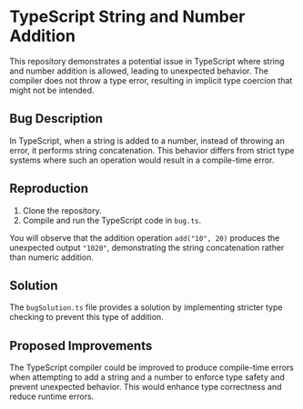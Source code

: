 # TypeScript String and Number Addition

This repository demonstrates a potential issue in TypeScript where string and number addition is allowed, leading to unexpected behavior.  The compiler does not throw a type error, resulting in implicit type coercion that might not be intended.

## Bug Description

In TypeScript, when a string is added to a number, instead of throwing an error, it performs string concatenation. This behavior differs from strict type systems where such an operation would result in a compile-time error.

## Reproduction

1. Clone the repository.
2. Compile and run the TypeScript code in `bug.ts`.

You will observe that the addition operation `add("10", 20)` produces the unexpected output `"1020"`, demonstrating the string concatenation rather than numeric addition.

## Solution

The `bugSolution.ts` file provides a solution by implementing stricter type checking to prevent this type of addition.

## Proposed Improvements

The TypeScript compiler could be improved to produce compile-time errors when attempting to add a string and a number to enforce type safety and prevent unexpected behavior. This would enhance type correctness and reduce runtime errors.
